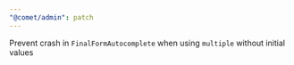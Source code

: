 ```yaml
---
"@comet/admin": patch
---
```


Prevent crash in `FinalFormAutocomplete` when using `multiple` without initial values
